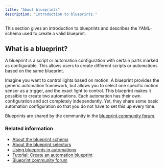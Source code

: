 ```yaml
---
title: "About blueprints"
description: "Introduction to blueprints."
---
```


This section gives an introduction to blueprints and describes the YAML-schema used to create a valid blueprint.

## What is a blueprint?

A blueprint is a script or automation configuration with certain parts marked as configurable. This allows users to create different scripts or automations based on the same blueprint.

Imagine you want to control lights based on motion. A blueprint provides the generic automation framework, but allows you to select one specific motion sensor as a trigger, and the exact light to control. This blueprint makes it possible to create two automations. Each automation has their own configuration and act completely independently. Yet, they share some basic automation configuration so that you do not have to set this up every time.

Blueprints are shared by the community in the [blueprint community forum][blueprint-forums].

### Related information

- [About the blueprint schema](/docs/blueprint/schema/)
- [About the blueprint selectors](/docs/blueprint/selectors/)
- [Using blueprints in automations](/docs/automation/using_blueprints/)
- [Tutorial: Create an automation blueprint](/docs/blueprint/tutorial/)
- [Blueprint community forum][blueprint-forums]

[blueprint-forums]: /get-blueprints
